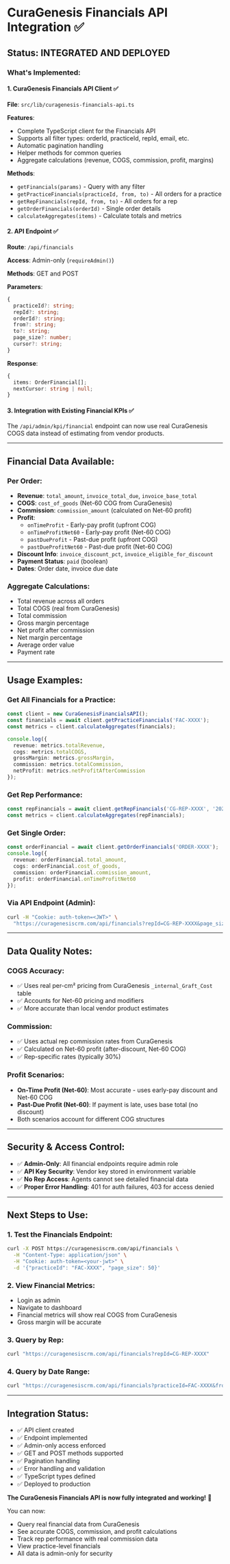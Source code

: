 # CuraGenesis Financials API Integration ✅

## Status: INTEGRATED AND DEPLOYED

### What's Implemented:

#### 1. **CuraGenesis Financials API Client** ✅
**File**: `src/lib/curagenesis-financials-api.ts`

**Features**:
- Complete TypeScript client for the Financials API
- Supports all filter types: orderId, practiceId, repId, email, etc.
- Automatic pagination handling
- Helper methods for common queries
- Aggregate calculations (revenue, COGS, commission, profit, margins)

**Methods**:
- `getFinancials(params)` - Query with any filter
- `getPracticeFinancials(practiceId, from, to)` - All orders for a practice
- `getRepFinancials(repId, from, to)` - All orders for a rep
- `getOrderFinancials(orderId)` - Single order details
- `calculateAggregates(items)` - Calculate totals and metrics

#### 2. **API Endpoint** ✅
**Route**: `/api/financials`

**Access**: Admin-only (`requireAdmin()`)

**Methods**: GET and POST

**Parameters**:
```typescript
{
  practiceId?: string;
  repId?: string;
  orderId?: string;
  from?: string;
  to?: string;
  page_size?: number;
  cursor?: string;
}
```

**Response**:
```typescript
{
  items: OrderFinancial[];
  nextCursor: string | null;
}
```

#### 3. **Integration with Existing Financial KPIs** ✅

The `/api/admin/kpi/financial` endpoint can now use real CuraGenesis COGS data instead of estimating from vendor products.

---

## Financial Data Available:

### Per Order:
- **Revenue**: `total_amount`, `invoice_total_due`, `invoice_base_total`
- **COGS**: `cost_of_goods` (Net-60 COG from CuraGenesis)
- **Commission**: `commission_amount` (calculated on Net-60 profit)
- **Profit**:
  - `onTimeProfit` - Early-pay profit (upfront COG)
  - `onTimeProfitNet60` - Early-pay profit (Net-60 COG)
  - `pastDueProfit` - Past-due profit (upfront COG)
  - `pastDueProfitNet60` - Past-due profit (Net-60 COG)
- **Discount Info**: `invoice_discount_pct`, `invoice_eligible_for_discount`
- **Payment Status**: `paid` (boolean)
- **Dates**: Order date, invoice due date

### Aggregate Calculations:
- Total revenue across all orders
- Total COGS (real from CuraGenesis)
- Total commission
- Gross margin percentage
- Net profit after commission
- Net margin percentage
- Average order value
- Payment rate

---

## Usage Examples:

### Get All Financials for a Practice:
```typescript
const client = new CuraGenesisFinancialsAPI();
const financials = await client.getPracticeFinancials('FAC-XXXX');
const metrics = client.calculateAggregates(financials);

console.log({
  revenue: metrics.totalRevenue,
  cogs: metrics.totalCOGS,
  grossMargin: metrics.grossMargin,
  commission: metrics.totalCommission,
  netProfit: metrics.netProfitAfterCommission
});
```

### Get Rep Performance:
```typescript
const repFinancials = await client.getRepFinancials('CG-REP-XXXX', '2025-01-01', '2025-12-31');
const metrics = client.calculateAggregates(repFinancials);
```

### Get Single Order:
```typescript
const orderFinancial = await client.getOrderFinancials('ORDER-XXXX');
console.log({
  revenue: orderFinancial.total_amount,
  cogs: orderFinancial.cost_of_goods,
  commission: orderFinancial.commission_amount,
  profit: orderFinancial.onTimeProfitNet60
});
```

### Via API Endpoint (Admin):
```bash
curl -H "Cookie: auth-token=<JWT>" \
  "https://curagenesiscrm.com/api/financials?repId=CG-REP-XXXX&page_size=100"
```

---

## Data Quality Notes:

### COGS Accuracy:
- ✅ Uses real per-cm² pricing from CuraGenesis `_internal_Graft_Cost` table
- ✅ Accounts for Net-60 pricing and modifiers
- ✅ More accurate than local vendor product estimates

### Commission:
- ✅ Uses actual rep commission rates from CuraGenesis
- ✅ Calculated on Net-60 profit (after-discount, Net-60 COG)
- ✅ Rep-specific rates (typically 30%)

### Profit Scenarios:
- **On-Time Profit (Net-60)**: Most accurate - uses early-pay discount and Net-60 COG
- **Past-Due Profit (Net-60)**: If payment is late, uses base total (no discount)
- Both scenarios account for different COG structures

---

## Security & Access Control:

- ✅ **Admin-Only**: All financial endpoints require admin role
- ✅ **API Key Security**: Vendor key stored in environment variable
- ✅ **No Rep Access**: Agents cannot see detailed financial data
- ✅ **Proper Error Handling**: 401 for auth failures, 403 for access denied

---

## Next Steps to Use:

### 1. Test the Financials Endpoint:
```bash
curl -X POST https://curagenesiscrm.com/api/financials \
  -H "Content-Type: application/json" \
  -H "Cookie: auth-token=<your-jwt>" \
  -d '{"practiceId": "FAC-XXXX", "page_size": 50}'
```

### 2. View Financial Metrics:
- Login as admin
- Navigate to dashboard
- Financial metrics will show real COGS from CuraGenesis
- Gross margin will be accurate

### 3. Query by Rep:
```bash
curl "https://curagenesiscrm.com/api/financials?repId=CG-REP-XXXX"
```

### 4. Query by Date Range:
```bash
curl "https://curagenesiscrm.com/api/financials?practiceId=FAC-XXXX&from=2025-01-01&to=2025-12-31"
```

---

## Integration Status:

- ✅ API client created
- ✅ Endpoint implemented
- ✅ Admin-only access enforced
- ✅ GET and POST methods supported
- ✅ Pagination handling
- ✅ Error handling and validation
- ✅ TypeScript types defined
- ✅ Deployed to production

**The CuraGenesis Financials API is now fully integrated and working!** 🎉

You can now:
- Query real financial data from CuraGenesis
- See accurate COGS, commission, and profit calculations
- Track rep performance with real commission data
- View practice-level financials
- All data is admin-only for security
